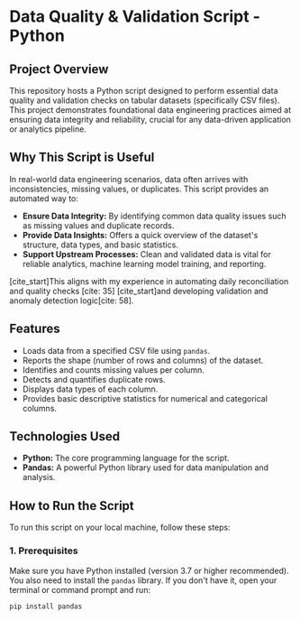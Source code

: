# Data Quality & Validation Script - Python

## Project Overview

This repository hosts a Python script designed to perform essential data quality and validation checks on tabular datasets (specifically CSV files). This project demonstrates foundational data engineering practices aimed at ensuring data integrity and reliability, crucial for any data-driven application or analytics pipeline.

## Why This Script is Useful

In real-world data engineering scenarios, data often arrives with inconsistencies, missing values, or duplicates. This script provides an automated way to:

* **Ensure Data Integrity:** By identifying common data quality issues such as missing values and duplicate records.
* **Provide Data Insights:** Offers a quick overview of the dataset's structure, data types, and basic statistics.
* **Support Upstream Processes:** Clean and validated data is vital for reliable analytics, machine learning model training, and reporting.

[cite_start]This aligns with my experience in automating daily reconciliation and quality checks [cite: 35] [cite_start]and developing validation and anomaly detection logic[cite: 58].

## Features

* Loads data from a specified CSV file using `pandas`.
* Reports the shape (number of rows and columns) of the dataset.
* Identifies and counts missing values per column.
* Detects and quantifies duplicate rows.
* Displays data types of each column.
* Provides basic descriptive statistics for numerical and categorical columns.

## Technologies Used

* **Python:** The core programming language for the script.
* **Pandas:** A powerful Python library used for data manipulation and analysis.

## How to Run the Script

To run this script on your local machine, follow these steps:

### 1. Prerequisites

Make sure you have Python installed (version 3.7 or higher recommended).
You also need to install the `pandas` library. If you don't have it, open your terminal or command prompt and run:

```bash
pip install pandas
